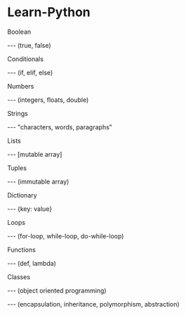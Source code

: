 # Learn-Python

Boolean 

--- (true, false)

Conditionals 

--- (if, elif, else)

Numbers 

--- (integers, floats, double)

Strings 

--- "characters, words, paragraphs"

Lists 

--- [mutable array]

Tuples 

--- (immutable array)

Dictionary 

--- {key: value}

Loops 

--- (for-loop, while-loop, do-while-loop)

Functions

--- (def, lambda)

Classes 

--- (object oriented programming)

--- (encapsulation, inheritance, polymorphism, abstraction)





